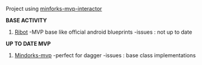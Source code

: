 Project using [minforks-mvp-interactor](https://github.com/MindorksOpenSource/android-mvp-interactor-architecture/tree/master/app/src/main/java/com/mindorks/framework/mvp/ui)

**BASE ACTIVITY**

1. [Ribot](https://github.com/ribot/ribot-app-android/blob/master/app/src/main/java/io/ribot/app/ui/base/BaseActivity.java) 
    -MVP base like official android blueprints
    -issues : not up to date

**UP TO DATE MVP**

1. [Mindorks-mvp](https://github.com/MindorksOpenSource/android-mvp-architecture) 
    -perfect for dagger
    -issues : base class implementations
